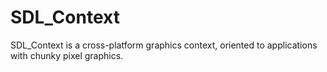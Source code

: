 # SDL_Context
SDL_Context is a cross-platform graphics context, oriented to applications with chunky pixel graphics.
